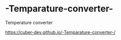# -Temparature-converter-
Temperature converter 

https://cuber-dev.github.io/-Temparature-converter-/
